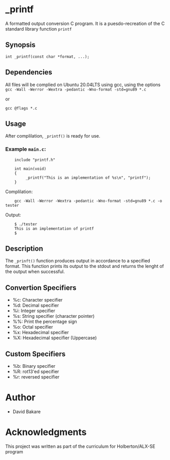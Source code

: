 # _printf
A formatted output conversion C program. It is a puesdo-recreation of the C standard library function `printf`

## Synopsis
`int _printf(const char *format, ...);`

## Dependencies
All files will be complied on Ubuntu 20.04LTS using gcc, using the options `gcc -Wall -Werror -Wextra -pedantic -Wno-format -std=gnu89 *.c`

or

`gcc @flags *.c`

## Usage
After complilation, `_printf()` is ready for use.
### Example `main.c`:
```
    include "printf.h"

    int main(void)
    {
         _printf("This is an implementation of %s\n", "printf");
    }
```
Complilation:
```
    gcc -Wall -Werror -Wextra -pedantic -Wno-format -std=gnu89 *.c -o tester
```
Output:
```
    $ ./tester
    This is an implementation of printf
    $
```
## Description
The `_prinft()` function produces output in accordance to a specified format. This function prints its output to the stdout and returns the lenght of the output when successful.

## Convertion Specifiers
- %c: Character specifier
- %d: Decimal specifier
- %i: Integer specifier
- %s: String specifier (character pointer)
- %%: Print the percentage sign
- %o: Octal specifier
- %x: Hexadecimal specifier
- %X: Hexadecimal specifier (Uppercase)

## Custom Specifiers
- %b: Binary specifier
- %R: rot13'ed specifier
- %r: reversed specifier

# Author
- David Bakare
# Acknowledgments
This project was written as part of the curriculum for Holberton/ALX-SE program

